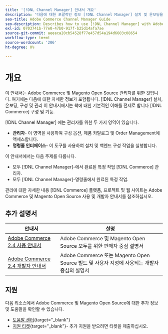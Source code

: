 ```yaml
---
title: '[!DNL Channel Manager] 안내서 개요'
description: '다음에 대한 포괄적인 정보 [!DNL Channel Manager] 설치 및 온보딩을 포함하여 Adobe Commerce 및 Magento Open Source 관리자용 '
seo-title: Adobe Commerce Channel Manager Guide
seo-description: Describes how to use [!DNL Channel Manager] with Adobe Commerce or Magento Open Source.
exl-id: 0703741b-77e0-47b0-917f-b25d14afa7ae
source-git-commit: aeeaca20cb54528f77e457d54a194d6603c08654
workflow-type: tm+mt
source-wordcount: '206'
ht-degree: 0%

---
```



# 개요

이 안내서는 Adobe Commerce 및 Magento Open Source 관리자를 위한 것입니다. 여기에는 다음에 대한 자세한 정보가 포함됩니다. [!DNL Channel Manager] 설치, 온보딩, 구성 및 관리 이 안내서에서는 핵에 대한 기본적인 이해를 전제로 합니다 [!DNL Commerce] 구성 및 기능.

[!DNL Channel Manager] 에는 관리자를 위한 두 가지 영역이 있습니다.

* **관리자**- 이 영역을 사용하여 구성 옵션, 제품 카탈로그 및 Order Management에 액세스합니다.
* **명령줄 인터페이스**- 이 도구를 사용하여 설치 및 백엔드 구성 작업을 실행합니다.

이 안내서에서는 다음 주제를 다룹니다.

* 모두 [!DNL Channel Manager]-에서 완료된 특정 작업 [!DNL Commerce] 관리자.
* 모두 [!DNL Channel Manager]-명령줄에서 완료된 특정 작업.

관리에 대한 자세한 내용 [!DNL Commerce] 플랫폼, 프로젝트 및 웹 사이트는 Adobe Commerce 및 Magento Open Source 사용 및 개발자 안내서를 참조하십시오.

## 추가 설명서

| 안내서 | 설명 |
|----------------------------------------------------------------------|----------------------------------------------------------------------------------------------------|
| [Adobe Commerce 2.4 사용 안내서](https://docs.magento.com/user-guide) | Adobe Commerce 및 Magento Open Source 모두를 위한 판매자 중심 설명서 |
| [Adobe Commerce 2.4 개발자 안내서](https://devdocs.magento.com) | Adobe Commerce 또는 Magento Open Source 빌드 및 사용자 지정에 사용되는 개발자 중심의 설명서 |

## 지원

다음 리소스에서 Adobe Commerce 및 Magento Open Source에 대한 추가 정보 및 도움말을 확인할 수 있습니다.

* [도움말 센터](https://support.magento.com/hc/en-us){target="_blank"}
* [지원 티켓](https://support.magento.com/hc/en-us/articles/360000913794#submit-ticket){target="_blank"}- 추가 지원을 받으려면 티켓을 제출하십시오.
